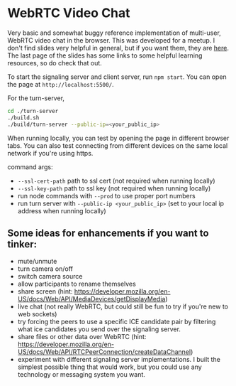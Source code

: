# WebRTC Video Chat

Very basic and somewhat buggy reference implementation of multi-user, WebRTC video chat in the browser. This was developed for a meetup. I don't find slides very helpful in general, but if you want them, they are [here](https://slides.com/haydenbraxton/webrtc-video-chat). The last page of the slides has some links to some helpful learning resources, so do check that out.

To start the signaling server and client server, run `npm start`. You can open the page at `http://localhost:5500/`.

For the turn-server,

```bash
cd ./turn-server
./build.sh
./build/turn-server --public-ip=<your_public_ip>
```

When running locally, you can test by opening the page in different browser tabs. You can also test connecting from different devices on the same local network if you're using https.

command args:

- `--ssl-cert-path` path to ssl cert (not required when running locally)
- `--ssl-key-path` path to ssl key (not required when running locally)
- run node commands with `--prod` to use proper port numbers
- run turn server with `--public-ip <your_public_ip>` (set to your local ip address when running locally)

## Some ideas for enhancements if you want to tinker:

- mute/unmute
- turn camera on/off
- switch camera source
- allow participants to rename themselves
- share screen (hint: https://developer.mozilla.org/en-US/docs/Web/API/MediaDevices/getDisplayMedia)
- live chat (not really WebRTC, but could still be fun to try if you're new to web sockets)
- try forcing the peers to use a specific ICE candidate pair by filtering what ice candidates you send over the signaling server.
- share files or other data over WebRTC (hint: https://developer.mozilla.org/en-US/docs/Web/API/RTCPeerConnection/createDataChannel)
- experiment with different signaling server implementations. I built the simplest possible thing that would work, but you could use any technology or messaging system you want.